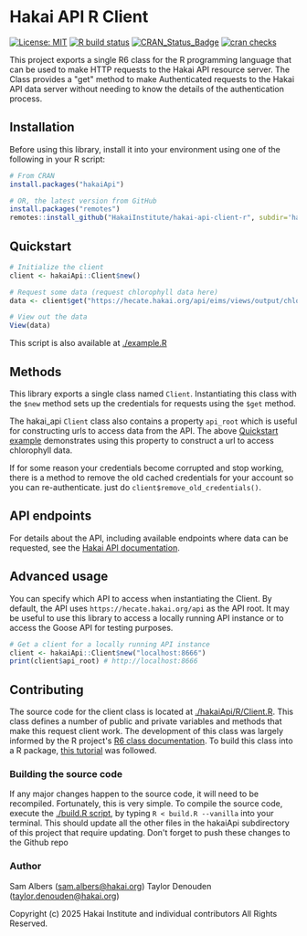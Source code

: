 # Hakai API R Client

[![License: MIT](https://img.shields.io/badge/License-MIT-yellow.svg)](https://opensource.org/licenses/MIT)
[![R build status](https://github.com/HakaiInstitute/hakai-api-client-r/actions/workflows/R-CMD-check.yaml/badge.svg)](https://github.com/HakaiInstitute/hakai-api-client-r/actions/workflows/R-CMD-check.yaml)
[![CRAN\_Status\_Badge](https://www.r-pkg.org/badges/version/hakaiApi)](https://cran.r-project.org/package=hakaiApi)
[![cran checks](https://badges.cranchecks.info/worst/hakaiApi.svg)](https://cran.r-project.org/web/checks/check_results_hakaiApi.html)

This project exports a single R6 class for the R programming language that can be used to make HTTP requests to the Hakai API resource server. The Class provides a "get" method to make Authenticated requests to the Hakai API data server without needing to know the details of the authentication process.

## Installation

Before using this library, install it into your environment using one of the following in your R script:

```r
# From CRAN
install.packages("hakaiApi")

# OR, the latest version from GitHub
install.packages("remotes")
remotes::install_github("HakaiInstitute/hakai-api-client-r", subdir='hakaiApi')
```

## Quickstart

```r
# Initialize the client
client <- hakaiApi::Client$new()

# Request some data (request chlorophyll data here)
data <- client$get("https://hecate.hakai.org/api/eims/views/output/chlorophyll?limit=50")

# View out the data
View(data)
```

This script is also available at [./example.R](example.R)

## Methods

This library exports a single class named `Client`. Instantiating this class with the `$new` method sets up the credentials for requests using the `$get` method.

The hakai_api `Client` class also contains a property `api_root` which is useful for constructing urls to access data from the API. The above [Quickstart example](#quickstart) demonstrates using this property to construct a url to access chlorophyll data.

If for some reason your credentials become corrupted and stop working, there is a method to remove the old cached credentials for your account so you can re-authenticate. just do `client$remove_old_credentials()`.

## API endpoints

For details about the API, including available endpoints where data can be requested, see the [Hakai API documentation](https://hakaiinstitute.github.io/hakai-api/).

## Advanced usage

You can specify which API to access when instantiating the Client. By default, the API uses `https://hecate.hakai.org/api` as the API root. It may be useful to use this library to access a locally running API instance or to access the Goose API for testing purposes.

```r
# Get a client for a locally running API instance
client <- hakaiApi::Client$new("localhost:8666")
print(client$api_root) # http://localhost:8666
```

## Contributing
The source code for the client class is located at [./hakaiApi/R/Client.R](hakaiApi/R/Client.R).
This class defines a number of public and private variables and methods that make this request client work. The development of this class was largely informed by the R project's [R6 class documentation](https://cran.r-project.org/web/packages/R6/vignettes/Introduction.html). To build this class into a R package, [this tutorial](https://hilaryparker.com/2014/04/29/writing-an-r-package-from-scratch/) was followed.

### Building the source code
If any major changes happen to the source code, it will need to be recompiled. Fortunately, this is very simple. To compile the source code, execute the [./build.R script](build.R), by typing `R < build.R --vanilla` into your terminal. This should update all the other files in the hakaiApi subdirectory of this project that require updating. Don't forget to push these changes to the Github repo

### Author
Sam Albers (sam.albers@hakai.org)
Taylor Denouden (taylor.denouden@hakai.org)

Copyright (c) 2025 Hakai Institute and individual contributors All Rights Reserved.
